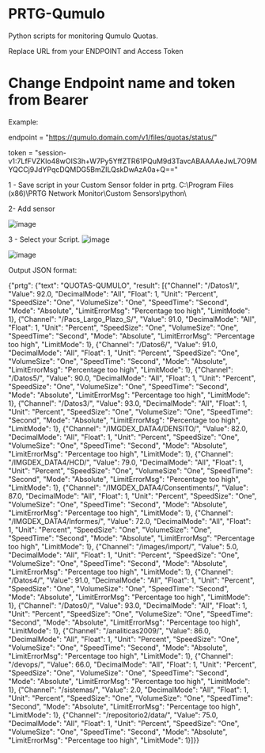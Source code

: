 # PRTG-Qumulo
Python scripts for monitoring Qumulo Quotas.

Replace URL from your ENDPOINT and Access Token

# Change Endpoint name and token from Bearer

Example:

endpoint = "https://qumulo.domain.com/v1/files/quotas/status/"

token = "session-v1:7LfFVZKlo48wOIS3h+W7Py5YffZTR61PQuM9d3TavcABAAAAeJwL7O9MYQCCj9JdYPqcDQMDG5BmZILQskDwAzA0a+Q=="

1 - Save script in your Custom Sensor folder in prtg.
C:\Program Files (x86)\PRTG Network Monitor\Custom Sensors\python\

2- Add sensor 

![image](https://github.com/echu1985/PRTG-Qumulo/assets/47377572/90dcf22e-379f-4b2c-8cda-13052be83be5)

3 - Select your Script.
![image](https://github.com/echu1985/PRTG-Qumulo/assets/47377572/317a12e0-b3fc-4c60-9889-db5576d2d860)


![image](https://github.com/echu1985/PRTG-Qumulo/assets/47377572/d50d1eba-a87c-4afb-98a9-a7dffd391f81)


Output JSON format:

{"prtg": {"text": "QUOTAS-QUMULO", "result": [{"Channel": "/Datos1/", "Value": 92.0, "DecimalMode": "All", "Float": 1, "Unit": "Percent", "SpeedSize": "One", "VolumeSize": "One", "SpeedTime": "Second", "Mode": "Absolute", "LimitErrorMsg": "Percentage too high", "LimitMode": 1}, {"Channel": "/Pacs_Largo_Plazo_S/", "Value": 91.0, "DecimalMode": "All", "Float": 1, "Unit": "Percent", "SpeedSize": "One", "VolumeSize": "One", "SpeedTime": "Second", "Mode": "Absolute", "LimitErrorMsg": "Percentage too high", "LimitMode": 1}, {"Channel": "/Datos6/", "Value": 91.0, "DecimalMode": "All", "Float": 1, "Unit": "Percent", "SpeedSize": "One", "VolumeSize": "One", "SpeedTime": "Second", "Mode": "Absolute", "LimitErrorMsg": "Percentage too high", "LimitMode": 1}, {"Channel": "/Datos5/", "Value": 90.0, "DecimalMode": "All", "Float": 1, "Unit": "Percent", "SpeedSize": "One", "VolumeSize": "One", "SpeedTime": "Second", "Mode": "Absolute", "LimitErrorMsg": "Percentage too high", "LimitMode": 1}, {"Channel": "/Datos3/", "Value": 93.0, "DecimalMode": "All", "Float": 1, "Unit": "Percent", "SpeedSize": "One", "VolumeSize": "One", "SpeedTime": "Second", "Mode": "Absolute", "LimitErrorMsg": "Percentage too high", "LimitMode": 1}, {"Channel": "/IMGDEX_DATA4/DENSITO/", "Value": 82.0, "DecimalMode": "All", "Float": 1, "Unit": "Percent", "SpeedSize": "One", "VolumeSize": "One", "SpeedTime": "Second", "Mode": "Absolute", "LimitErrorMsg": "Percentage too high", "LimitMode": 1}, {"Channel": "/IMGDEX_DATA4/HCD/", "Value": 79.0, "DecimalMode": "All", "Float": 1, "Unit": "Percent", "SpeedSize": "One", "VolumeSize": "One", "SpeedTime": "Second", "Mode": "Absolute", "LimitErrorMsg": "Percentage too high", "LimitMode": 1}, {"Channel": "/IMGDEX_DATA4/Consentiments/", "Value": 87.0, "DecimalMode": "All", "Float": 1, "Unit": "Percent", "SpeedSize": "One", "VolumeSize": "One", "SpeedTime": "Second", "Mode": "Absolute", "LimitErrorMsg": "Percentage too high", "LimitMode": 1}, {"Channel": "/IMGDEX_DATA4/Informes/", "Value": 72.0, "DecimalMode": "All", "Float": 1, "Unit": "Percent", "SpeedSize": "One", "VolumeSize": "One", "SpeedTime": "Second", "Mode": "Absolute", "LimitErrorMsg": "Percentage too high", "LimitMode": 1}, {"Channel": "/images/import/", "Value": 5.0, "DecimalMode": "All", "Float": 1, "Unit": "Percent", "SpeedSize": "One", "VolumeSize": "One", "SpeedTime": "Second", "Mode": "Absolute", "LimitErrorMsg": "Percentage too high", "LimitMode": 1}, {"Channel": "/Datos4/", "Value": 91.0, "DecimalMode": "All", "Float": 1, "Unit": "Percent", "SpeedSize": "One", "VolumeSize": "One", "SpeedTime": "Second", "Mode": "Absolute", "LimitErrorMsg": "Percentage too high", "LimitMode": 1}, {"Channel": "/Datos0/", "Value": 93.0, "DecimalMode": "All", "Float": 1, "Unit": "Percent", "SpeedSize": "One", "VolumeSize": "One", "SpeedTime": "Second", "Mode": "Absolute", "LimitErrorMsg": "Percentage too high", "LimitMode": 1}, {"Channel": "/analiticas2009/", "Value": 86.0, "DecimalMode": "All", "Float": 1, "Unit": "Percent", "SpeedSize": "One", "VolumeSize": "One", "SpeedTime": "Second", "Mode": "Absolute", "LimitErrorMsg": "Percentage too high", "LimitMode": 1}, {"Channel": "/devops/", "Value": 66.0, "DecimalMode": "All", "Float": 1, "Unit": "Percent", "SpeedSize": "One", "VolumeSize": "One", "SpeedTime": "Second", "Mode": "Absolute", "LimitErrorMsg": "Percentage too high", "LimitMode": 1}, {"Channel": "/sistemas/", "Value": 2.0, "DecimalMode": "All", "Float": 1, "Unit": "Percent", "SpeedSize": "One", "VolumeSize": "One", "SpeedTime": "Second", "Mode": "Absolute", "LimitErrorMsg": "Percentage too high", "LimitMode": 1}, {"Channel": "/repositorio2/data/", "Value": 75.0, "DecimalMode": "All", "Float": 1, "Unit": "Percent", "SpeedSize": "One", "VolumeSize": "One", "SpeedTime": "Second", "Mode": "Absolute", "LimitErrorMsg": "Percentage too high", "LimitMode": 1}]}}
